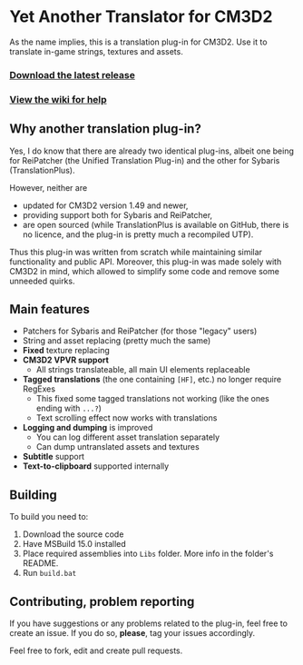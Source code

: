 # Yet Another Translator for CM3D2

As the name implies, this is a translation plug-in for CM3D2.
Use it to translate in-game strings, textures and assets.

### [Download the latest release](https://github.com/denikson/CM3D2.YATranslator/releases)
### [View the wiki for help](https://github.com/denikson/CM3D2.YATranslator/wiki)

## Why another translation plug-in?

Yes, I do know that there are already two identical plug-ins, albeit one being for
ReiPatcher (the Unified Translation Plug-in) and the other for Sybaris (TranslationPlus).

However, neither are

* updated for CM3D2 version 1.49 and newer,
* providing support both for Sybaris and ReiPatcher,
* are open sourced (while TranslationPlus is available on GitHub, there is no licence, and the plug-in is pretty much a recompiled UTP).

Thus this plug-in was written from scratch while maintaining similar functionality and public API.
Moreover, this plug-in was made solely with CM3D2 in mind, which allowed to simplify some code
and remove some unneeded quirks.

## Main features

* Patchers for Sybaris and ReiPatcher (for those "legacy" users)
* String and asset replacing (pretty much the same)
* **Fixed** texture replacing
* **CM3D2 VPVR support**
  * All strings translateable, all main UI elements replaceable
* **Tagged translations** (the one containing `[HF]`, etc.) no longer require RegExes
    * This fixed some tagged translations not working (like the ones ending with `...?`)
    * Text scrolling effect now works with translations
* **Logging and dumping** is improved
  * You can log different asset translation separately
  * Can dump untranslated assets and textures
* **Subtitle** support
* **Text-to-clipboard** supported internally


## Building

To build you need to:

1. Download the source code
2. Have MSBuild 15.0 installed
3. Place required assemblies into `Libs` folder. More info in the folder's README.
4. Run `build.bat`


## Contributing, problem reporting

If you have suggestions or any problems related to the plug-in, feel free to create an issue.
If you do so, **please**, tag your issues accordingly.

Feel free to fork, edit and create pull requests.
